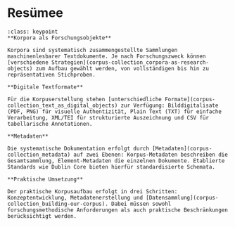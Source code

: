 # Resümee

```{admonition} Key points des Kapitels
:class: keypoint
**Korpora als Forschungsobjekte**

Korpora sind systematisch zusammengestellte Sammlungen maschinenlesbarer Textdokumente. Je nach Forschungszweck können [verschiedene Strategien](corpus-collection_corpora-as-research-objects) zum Aufbau gewählt werden, von vollständigen bis hin zu repräsentativen Stichproben.

**Digitale Textformate**

Für die Korpuserstellung stehen [unterschiedliche Formate](corpus-collection_text_as_digital_objects) zur Verfügung: Bilddigitalisate (PDF, PNG) für visuelle Authentizität, Plain Text (TXT) für einfache Verarbeitung, XML/TEI für strukturierte Auszeichnung und CSV für tabellarische Annotationen.

**Metadaten**

Die systematische Dokumentation erfolgt durch [Metadaten](corpus-collection_metadata) auf zwei Ebenen: Korpus-Metadaten beschreiben die Gesamtsammlung, Element-Metadaten die einzelnen Dokumente. Etablierte Standards wie Dublin Core bieten hierfür standardisierte Schemata.

**Praktische Umsetzung**

Der praktische Korpusaufbau erfolgt in drei Schritten: Konzeptentwicklung, Metadatenerstellung und [Datensammlung](corpus-collection_building-our-corpus). Dabei müssen sowohl forschungsmethodische Anforderungen als auch praktische Beschränkungen berücksichtigt werden.
```

<!--
In diesem Kapitel haben wir uns zunächst über unterschiedliche [Typen von Korpora bzw. Strategien der Korpusbildung](corpus-collection_corpora-as-research-objects) in den Digital Humanities verständigt, um danach eine differenzierte Vorstellung von den u[nterschiedlichen Erscheinungsformen und Formaten von "Text" im digitalen Raum ](corpus-collection_text_as_digital_objects)zu entwickeln. Wir haben des Weiteren eine Idee von der [Funktion und der Struktur von Metadaten für die Korpusbeschreibung](corpus-collection_metadata) entwickelt und diese dann – sowohl auf Ebene des Gesamtkorpus als auch auf Ebene der einzelnen Korpuselemente – auf unser Forschungskorpus angewandt. Schließlich haben wir das mit Metadaten hinreichend beschriebene [Forschungskorpus durch einen automatisierten Download aufgebaut](corpus-collection_building-our-corpus). Damit ist unser Forschungskorpus fertig und kann in den nächsten Schritten aufbereitet und angereichert werden. 
-->